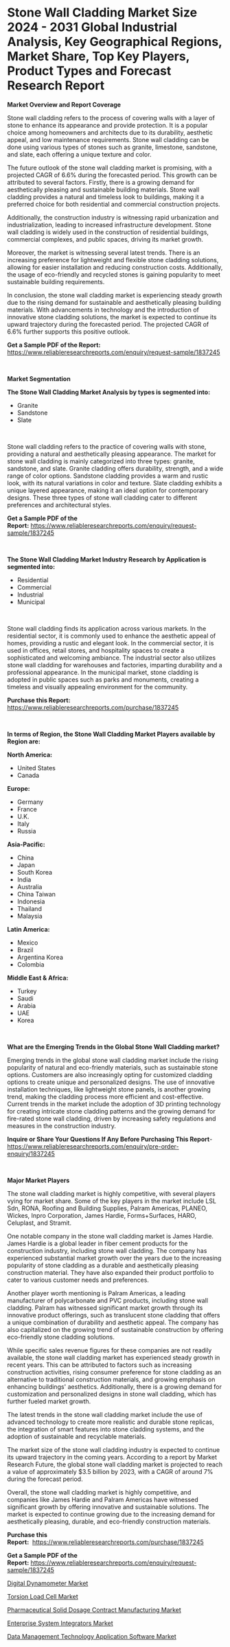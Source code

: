 <p><h1>Stone Wall Cladding Market Size 2024 - 2031 Global Industrial Analysis, Key Geographical Regions, Market Share, Top Key Players, Product Types and Forecast Research Report</h1></p><p><strong>Market Overview and Report Coverage</strong></p>
<p><p>Stone wall cladding refers to the process of covering walls with a layer of stone to enhance its appearance and provide protection. It is a popular choice among homeowners and architects due to its durability, aesthetic appeal, and low maintenance requirements. Stone wall cladding can be done using various types of stones such as granite, limestone, sandstone, and slate, each offering a unique texture and color.</p><p>The future outlook of the stone wall cladding market is promising, with a projected CAGR of 6.6% during the forecasted period. This growth can be attributed to several factors. Firstly, there is a growing demand for aesthetically pleasing and sustainable building materials. Stone wall cladding provides a natural and timeless look to buildings, making it a preferred choice for both residential and commercial construction projects.</p><p>Additionally, the construction industry is witnessing rapid urbanization and industrialization, leading to increased infrastructure development. Stone wall cladding is widely used in the construction of residential buildings, commercial complexes, and public spaces, driving its market growth.</p><p>Moreover, the market is witnessing several latest trends. There is an increasing preference for lightweight and flexible stone cladding solutions, allowing for easier installation and reducing construction costs. Additionally, the usage of eco-friendly and recycled stones is gaining popularity to meet sustainable building requirements.</p><p>In conclusion, the stone wall cladding market is experiencing steady growth due to the rising demand for sustainable and aesthetically pleasing building materials. With advancements in technology and the introduction of innovative stone cladding solutions, the market is expected to continue its upward trajectory during the forecasted period. The projected CAGR of 6.6% further supports this positive outlook.</p></p>
<p><strong>Get a Sample PDF of the Report:</strong> <a href="https://www.reliableresearchreports.com/enquiry/request-sample/1837245">https://www.reliableresearchreports.com/enquiry/request-sample/1837245</a></p>
<p>&nbsp;</p>
<p><strong>Market Segmentation</strong></p>
<p><strong>The Stone Wall Cladding Market Analysis by types is segmented into:</strong></p>
<p><ul><li>Granite</li><li>Sandstone</li><li>Slate</li></ul></p>
<p>&nbsp;</p>
<p><p>Stone wall cladding refers to the practice of covering walls with stone, providing a natural and aesthetically pleasing appearance. The market for stone wall cladding is mainly categorized into three types: granite, sandstone, and slate. Granite cladding offers durability, strength, and a wide range of color options. Sandstone cladding provides a warm and rustic look, with its natural variations in color and texture. Slate cladding exhibits a unique layered appearance, making it an ideal option for contemporary designs. These three types of stone wall cladding cater to different preferences and architectural styles.</p></p>
<p><strong>Get a Sample PDF of the Report:</strong>&nbsp;<a href="https://www.reliableresearchreports.com/enquiry/request-sample/1837245">https://www.reliableresearchreports.com/enquiry/request-sample/1837245</a></p>
<p>&nbsp;</p>
<p><strong>The Stone Wall Cladding Market Industry Research by Application is segmented into:</strong></p>
<p><ul><li>Residential</li><li>Commercial</li><li>Industrial</li><li>Municipal</li></ul></p>
<p>&nbsp;</p>
<p><p>Stone wall cladding finds its application across various markets. In the residential sector, it is commonly used to enhance the aesthetic appeal of homes, providing a rustic and elegant look. In the commercial sector, it is used in offices, retail stores, and hospitality spaces to create a sophisticated and welcoming ambiance. The industrial sector also utilizes stone wall cladding for warehouses and factories, imparting durability and a professional appearance. In the municipal market, stone cladding is adopted in public spaces such as parks and monuments, creating a timeless and visually appealing environment for the community.</p></p>
<p><strong>Purchase this Report:</strong>&nbsp; <a href="https://www.reliableresearchreports.com/purchase/1837245">https://www.reliableresearchreports.com/purchase/1837245</a></p>
<p>&nbsp;</p>
<p><strong>In terms of Region, the Stone Wall Cladding Market Players available by Region are:</strong></p>
<p>
    <p> <strong> North America: </strong>
        <ul>
            <li>United States</li>
            <li>Canada</li>
        </ul>
        </p> 
    <p> <strong> Europe: </strong>
        <ul>
            <li>Germany</li>
            <li>France</li>
            <li>U.K.</li>
            <li>Italy</li>
            <li>Russia</li>
        </ul>
        </p> 
    <p> <strong> Asia-Pacific: </strong>
        <ul>
            <li>China</li>
            <li>Japan</li>
            <li>South Korea</li>
            <li>India</li>
            <li>Australia</li>
            <li>China Taiwan</li>
            <li>Indonesia</li>
            <li>Thailand</li>
            <li>Malaysia</li>
        </ul>
        </p> 
    <p> <strong> Latin America: </strong>
        <ul>
            <li>Mexico</li>
            <li>Brazil</li>
            <li>Argentina Korea</li>
            <li>Colombia</li>
        </ul>
        </p> 
    <p> <strong> Middle East & Africa: </strong>
        <ul>
            <li>Turkey</li>
            <li>Saudi</li>
            <li>Arabia</li>
            <li>UAE</li>
            <li>Korea</li>
        </ul>
    </p>
    </p>
<p>&nbsp;</p>
<p><strong>What are the Emerging Trends in the Global Stone Wall Cladding market?</strong></p>
<p><p>Emerging trends in the global stone wall cladding market include the rising popularity of natural and eco-friendly materials, such as sustainable stone options. Customers are also increasingly opting for customized cladding options to create unique and personalized designs. The use of innovative installation techniques, like lightweight stone panels, is another growing trend, making the cladding process more efficient and cost-effective. Current trends in the market include the adoption of 3D printing technology for creating intricate stone cladding patterns and the growing demand for fire-rated stone wall cladding, driven by increasing safety regulations and measures in the construction industry.</p></p>
<p><strong>Inquire or Share Your Questions If Any Before Purchasing This Report</strong>- <a href="https://www.reliableresearchreports.com/enquiry/pre-order-enquiry/1837245">https://www.reliableresearchreports.com/enquiry/pre-order-enquiry/1837245</a></p>
<p>&nbsp;</p>
<p><strong>Major Market Players</strong></p>
<p><p>The stone wall cladding market is highly competitive, with several players vying for market share. Some of the key players in the market include LSL Sdn, RONA, Roofing and Building Supplies, Palram Americas, PLANEO, Wickes, Inpro Corporation, James Hardie, Forms+Surfaces, HARO, Celuplast, and Stramit. </p><p>One notable company in the stone wall cladding market is James Hardie. James Hardie is a global leader in fiber cement products for the construction industry, including stone wall cladding. The company has experienced substantial market growth over the years due to the increasing popularity of stone cladding as a durable and aesthetically pleasing construction material. They have also expanded their product portfolio to cater to various customer needs and preferences. </p><p>Another player worth mentioning is Palram Americas, a leading manufacturer of polycarbonate and PVC products, including stone wall cladding. Palram has witnessed significant market growth through its innovative product offerings, such as translucent stone cladding that offers a unique combination of durability and aesthetic appeal. The company has also capitalized on the growing trend of sustainable construction by offering eco-friendly stone cladding solutions.</p><p>While specific sales revenue figures for these companies are not readily available, the stone wall cladding market has experienced steady growth in recent years. This can be attributed to factors such as increasing construction activities, rising consumer preference for stone cladding as an alternative to traditional construction materials, and growing emphasis on enhancing buildings' aesthetics. Additionally, there is a growing demand for customization and personalized designs in stone wall cladding, which has further fueled market growth.</p><p>The latest trends in the stone wall cladding market include the use of advanced technology to create more realistic and durable stone replicas, the integration of smart features into stone cladding systems, and the adoption of sustainable and recyclable materials.</p><p>The market size of the stone wall cladding industry is expected to continue its upward trajectory in the coming years. According to a report by Market Research Future, the global stone wall cladding market is projected to reach a value of approximately $3.5 billion by 2023, with a CAGR of around 7% during the forecast period.</p><p>Overall, the stone wall cladding market is highly competitive, and companies like James Hardie and Palram Americas have witnessed significant growth by offering innovative and sustainable solutions. The market is expected to continue growing due to the increasing demand for aesthetically pleasing, durable, and eco-friendly construction materials.</p></p>
<p><strong>Purchase this Report:</strong>&nbsp;&nbsp;<a href="https://www.reliableresearchreports.com/purchase/1837245">https://www.reliableresearchreports.com/purchase/1837245</a></p>
<p></p>
<p><strong>Get a Sample PDF of the Report:</strong>&nbsp;<a href="https://www.reliableresearchreports.com/enquiry/request-sample/1837245">https://www.reliableresearchreports.com/enquiry/request-sample/1837245</a></p>
<p><p><a href="https://github.com/jhcraigie/Market-Research-Report-List-1/blob/main/digital-dynamometer-market.md">Digital Dynamometer Market</a></p><p><a href="https://github.com/beatblasta/Market-Research-Report-List-1/blob/main/torsion-load-cell-market.md">Torsion Load Cell Market</a></p><p><a href="https://medium.com/@francesryan1989/pharmaceutical-solid-dosage-contract-manufacturing-market-outlook-industry-overview-and-forecast-518b47d35e10">Pharmaceutical Solid Dosage Contract Manufacturing Market</a></p><p><a href="https://medium.com/@francesryan1989/enterprise-system-integrators-market-trends-and-market-analysis-forecasted-for-period-2023-2030-a9570a140f06">Enterprise System Integrators Market</a></p><p><a href="https://medium.com/@francesryan1989/data-management-technology-application-software-market-trends-forecast-and-competitive-analysis-195d6f576542">Data Management Technology Application Software Market</a></p></p>